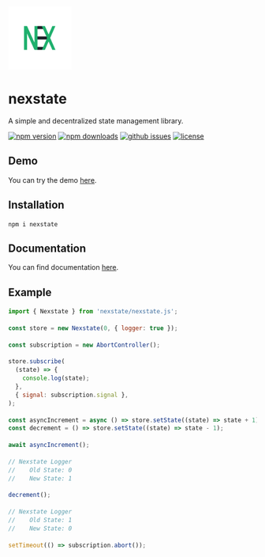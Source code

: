 ![nex logo](./logo.png)

# nexstate

A simple and decentralized state management library.

[![npm version](https://img.shields.io/npm/v/nexstate?style=for-the-badge)](https://npmjs.com/package/nexstate)
[![npm downloads](https://img.shields.io/npm/dw/nexstate?style=for-the-badge)](https://npmjs.com/package/nexstate)
[![github issues](https://img.shields.io/github/issues/Hawmex/nexstate?style=for-the-badge)](https://github.com/Hawmex/nexstate/issues)
[![license](https://img.shields.io/npm/l/nexstate?style=for-the-badge)](https://github.com/Hawmex/nexstate)

## Demo

You can try the demo [here](https://codepen.io/Hawmed/pen/PopmeOp).

## Installation

```
npm i nexstate
```

## Documentation

You can find documentation [here](https://hawmex.github.io/nexstate/).

## Example

```js
import { Nexstate } from 'nexstate/nexstate.js';

const store = new Nexstate(0, { logger: true });

const subscription = new AbortController();

store.subscribe(
  (state) => {
    console.log(state);
  },
  { signal: subscription.signal },
);

const asyncIncrement = async () => store.setState((state) => state + 1);
const decrement = () => store.setState((state) => state - 1);

await asyncIncrement();

// Nexstate Logger
//    Old State: 0
//    New State: 1

decrement();

// Nexstate Logger
//    Old State: 1
//    New State: 0

setTimeout(() => subscription.abort());
```
